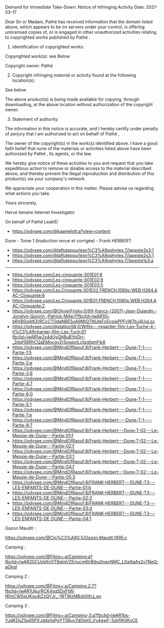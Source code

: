 Demand for Immediate Take-Down: Notice of Infringing Activity
Date: 2021-03-17

Dear Sir or Madam,
Pathé has received information that the domain listed above,
which appears to be on servers under your control,
is offering unlicensed copies of, or is engaged in other unauthorized activities
relating to copyrighted works published by Pathé .

1. Identification of copyrighted works:

Copyrighted work(s): see Below

Copyright owner: Pathé

2. Copyright infringing material or activity found at the following location(s):

See below

The above product(s) is being made available for copying, through downloading, at the above location without authorization of the copyright owner.

3. Statement of authority:

The information in this notice is accurate, and I hereby certify under penalty of perjury that I am authorized to act on behalf of Pathé ,

The owner of the copyright(s) in the work(s) identified above. I have a good faith belief that none of the materials or activities listed
above have been authorized by Pathé , its agents, or the law.

We hereby give notice of these activities to you and request that you take expeditious action to remove or disable access to the material described above,
and thereby prevent the illegal reproduction and distribution of this product(s) via your company's network.

We appreciate your cooperation in this matter. Please advise us regarding what actions you take.

Yours sincerely,

Hervé lemaire
Internet Investigator

On behalf of Pathé
LeakID
<peersonal information hidden>

- https://odysee.com/@kaamelott:a?view=content
 
Dune - Tome 1 (traduction revue et corrigée) - Frank HERBERT:
 
- https://odysee.com/@laflutepourlesn%C3%A9ophytes:7/lapeste3s3:1
- https://odysee.com/@laflutepourlesn%C3%A9ophytes:7/lapeste2s3:1
- https://odysee.com/@laflutepourlesn%C3%A9ophytes:7/lapeste1s3:a
-----
- https://odysee.com/Les-cinquante-S01E01:8
- https://odysee.com/Les-cinquante-S01E02:9
- https://odysee.com/Les-cinquante-S01E03:5
- https://odysee.com/Les.Cinquante.S01E02.FRENCH.1080p.WEB.H264.AAC-Cinquante:6
- https://odysee.com/Les.Cinquante.S01E01.FRENCH.1080p.WEB.H264.AAC-Cinquante:2 
- https://odysee.com/@OlivierFrisky:0/99-francs-(2007)-Jean-Dujardin,-Jocelyn-Quivrin,-Patrick-Mille:f?fbclid=IwAR10j-bRVBGqAK2rRCcCTGdaNRE5uA9MiQTNUIeFcEcgwPPFyW7bJ4UuLsc 
- https://odysee.com/@station58:0/Wiflix---regarder-film-Les-Tuche-4,-tl%C3%A9charger-film-Les-Tuch:0?fbclid=IwAR1w2x4dUyQhBuBYpDrr-_3dqf58RhCQaEMocqyZrSowpnLclizgIqmFik8
- https://odysee.com/@MindOfRaouf:8/Frank-Herbert----Dune-T-1----Partie-1:5
- https://odysee.com/@MindOfRaouf:8/Frank-Herbert----Dune-T-1----Partie-2:e
- https://odysee.com/@MindOfRaouf:8/Frank-Herbert----Dune-T-1----Partie-3:8
- https://odysee.com/@MindOfRaouf:8/Frank-Herbert----Dune-T-1----Partie-4:7
- https://odysee.com/@MindOfRaouf:8/Frank-Herbert----Dune-T-1----Partie-6:0
- https://odysee.com/@MindOfRaouf:8/Frank-Herbert----Dune-T-1----Partie-5:1
- https://odysee.com/@MindOfRaouf:8/Frank-Herbert----Dune-T-1----Partie-7:e
- https://odysee.com/@MindOfRaouf:8/Frank-Herbert----Dune-T-1----Partie-8:7
- https://odysee.com/@MindOfRaouf:8/Frank-Herbert---Dune-T-02---Le-Messie-de-Dune---Partie-01:f
- https://odysee.com/@MindOfRaouf:8/Frank-Herbert---Dune-T-02---Le-Messie-de-Dune---Partie-02:f
- https://odysee.com/@MindOfRaouf:8/Frank-Herbert---Dune-T-02---Le-Messie-de-Dune---Partie-03:1
- https://odysee.com/@MindOfRaouf:8/Frank-Herbert---Dune-T-02---Le-Messie-de-Dune---Partie-04:f
- https://odysee.com/@MindOfRaouf:8/Frank-Herbert---Dune-T-02---Le-Messie-de-Dune---Partie-05:3
- https://odysee.com/@MindOfRaouf:8/FRANK-HERBERT---DUNE-T3---LES-ENFANTS-DE-DUNE---Partie-01:b
- https://odysee.com/@MindOfRaouf:8/FRANK-HERBERT---DUNE-T3---LES-ENFANTS-DE-DUNE---Partie-02:3
- https://odysee.com/@MindOfRaouf:8/FRANK-HERBERT---DUNE-T3---LES-ENFANTS-DE-DUNE---Partie-03:d
- https://odysee.com/@MindOfRaouf:8/FRANK-HERBERT---DUNE-T3---LES-ENFANTS-DE-DUNE---Partie-04:1


Gazon Maudit :

https://odysee.com/@Cin%C3%A9G:5/Gazon.Maudit.1995:c

  Camping :

https://odysee.com/@Films+:a/Camping:a?fbclid=IwAR20CUzkKir0TBqIqV2Erjucm6lrBibu0nqcNMC_LGe6aAx2x7NeQ-aOhqI


Camping 2 :

https://odysee.com/@Films+:a/Camping.2:7?fbclid=IwAR1UkurRCK4sqSDxFtW-fKhtCWSeUKss4tZzQYJr_-1RTWzMBzb5tfrJ_go


Camping 3 :

https://odysee.com/@Films+:a/Camping-3:a?fbclid=IwAR1bs-YJdKDsZ5p65PXJd4p1sPgYT5Buv7dGIet0_Vv4gwF-3zkf9GlKsCE


